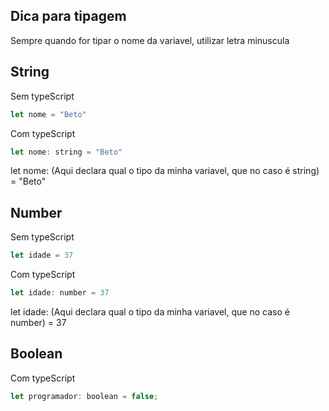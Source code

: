 ## Dica para tipagem 

Sempre quando for tipar o nome da variavel, utilizar letra minuscula

## String

Sem typeScript

```js
let nome = "Beto"
```

Com typeScript

```js
let nome: string = "Beto"
```

let nome: (Aqui declara qual o tipo da minha variavel, que no caso é string) = "Beto"

## Number

Sem typeScript

```js
let idade = 37
```

Com typeScript

```js
let idade: number = 37
```

let idade: (Aqui declara qual o tipo da minha variavel, que no caso é number) = 37

## Boolean

Com typeScript

```js
let programador: boolean = false;
```
